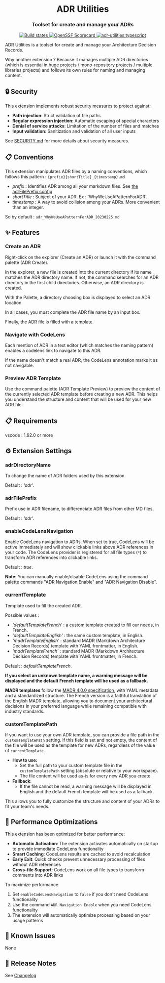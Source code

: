 <h1 align="center" style="border-bottom: none;">ADR Utilities</h1>
<h3 align="center">Toolset for create and manage your ADRs</h3>
<p align="center">
  <a href="https://github.com/fpouyez/AdrUtilities/actions/workflows/ci.yml">
    <img alt="Build states" src="https://github.com/fpouyez/AdrUtilities/actions/workflows/release.yml/badge.svg">
  </a>
  <a href="https://securityscorecards.dev/viewer/?uri=github.com/fpouyez/AdrUtilities">
    <img alt="OpenSSF Scorecard" src="https://api.securityscorecards.dev/projects/github.com/fpouyez/AdrUtilities/badge">
  </a>
  <a href="#badge">
    <img alt="adr-utilities:typescript" src="https://img.shields.io/badge/adr--utilities-typescript-0038e0?logo=adr-utilities">
  </a>
</p>

ADR Utilities is a toolset for create and manage your Architecture Decision Records.

Why another extension ? Because it manages multiple ADR directories (which is essential in huge projects / mono-repository projects / multiple libraries projects) and follows its own rules for naming and managing content.

## 🔒 Security

This extension implements robust security measures to protect against:

- **Path injection**: Strict validation of file paths
- **Regular expression injection**: Automatic escaping of special characters
- **Denial of service attacks**: Limitation of the number of files and matches
- **Input validation**: Sanitization and validation of all user inputs

See [SECURITY.md](./SECURITY.md) for more details about security measures.

## 📋 Conventions

This extension manipulates ADR files by a naming conventions, which follows this pattern :
```{prefix}{shortTitle}_{timestamp}.md```

- *prefix* : Identifies ADR among all your markdown files. See [the adrFilePrefix config](#adrfileprefix).
- *shortTitle* : Subject of your ADR. Ex : 'WhyWeUseAPatternForADR'.
- *timestamp* : A way to avoid collision among your ADRs. More convenient than an integer.

So by default :
```adr_WhyWeUseAPatternForADR_20230225.md```

## ✨ Features

### Create an ADR

Right-click on the explorer (Create an ADR) or launch it with the command palette (ADR Create).

In the explorer, a new file is created into the current directory if its name matches the ADR directory name. If not, the command searches for an ADR directory in the first child directories. Otherwise, an ADR directory is created.

With the Palette, a directory choosing box is displayed to select an ADR location.

In all cases, you must complete the ADR file name by an input box.

Finally, the ADR file is filled with a template.

### Navigate with CodeLens

Each mention of ADR in a text editor (which matches the naming pattern) enables a codelens link to navigate to this ADR.

If the name doesn't match a real ADR, the CodeLens annotation marks it as not navigable.

### Preview ADR Template

Use the command palette (ADR Template Preview) to preview the content of the currently selected ADR template before creating a new ADR. This helps you understand the structure and content that will be used for your new ADR file.

## 📋 Requirements

vscode : 1.92.0 or more

## ⚙️ Extension Settings

### adrDirectoryName

To change the name of ADR folders used by this extension.

Default : *'adr'*.

### adrFilePrefix

Prefix use in ADR filename, to differenciate ADR files from other MD files.

Default : *'adr'*.

### enableCodeLensNavigation

Enable CodeLens navigation to ADRs. When set to true, CodeLens will be active immediately and will show clickable links above ADR references in your code. The CodeLens provider is registered for all file types (`*`) to transform ADR references into clickable links.

Default : *true*.

**Note**: You can manually enable/disable CodeLens using the command palette commands "ADR Navigation Enable" and "ADR Navigation Disable".

### currentTemplate

Template used to fill the created ADR.

Possible values :

- *'defaultTemplateFrench'* : a custom template created to fill our needs, in French.
- *'defaultTemplateEnglish'* : the same custom template, in English.
- *'madrTemplateEnglish'* : standard MADR (Markdown Architecture Decision Records) template with YAML frontmatter, in English.
- *'madrTemplateFrench'* : standard MADR (Markdown Architecture Decision Records) template with YAML frontmatter, in French.

Default : *defaultTemplateFrench*.

**If you select an unknown template name, a warning message will be displayed and the default French template will be used as a fallback.**

**MADR templates** follow the [MADR 4.0.0 specification](https://adr.github.io/madr/), with YAML metadata and a standardized structure. The French version is a faithful translation of the English MADR template, allowing you to document your architectural decisions in your preferred language while remaining compatible with industry standards.

### customTemplatePath

If you want to use your own ADR template, you can provide a file path in the `customTemplatePath` setting. If this field is set and not empty, the content of the file will be used as the template for new ADRs, regardless of the value of `currentTemplate`.

- **How to use:**
  - Set the full path to your custom template file in the `customTemplatePath` setting (absolute or relative to your workspace).
  - The file content will be used as-is for every new ADR you create.
- **Fallback:**
  - If the file cannot be read, a warning message will be displayed in English and the default French template will be used as a fallback.

This allows you to fully customize the structure and content of your ADRs to fit your team's needs.

## 🚀 Performance Optimizations

This extension has been optimized for better performance:

- **Automatic Activation**: The extension activates automatically on startup to provide immediate CodeLens functionality
- **Smart Caching**: CodeLens results are cached to avoid recalculation
- **Early Exit**: Quick checks prevent unnecessary processing of files without ADR references
- **Cross-file Support**: CodeLens work on all file types to transform comments into ADR links

To maximize performance:

1. Set `enableCodeLensNavigation` to `false` if you don't need CodeLens functionality
2. Use the command `ADR Navigation Enable` when you need CodeLens functionality
3. The extension will automatically optimize processing based on your usage patterns

## 🐛 Known Issues

None

## 📝 Release Notes

See [Changelog](./CHANGELOG.md)
